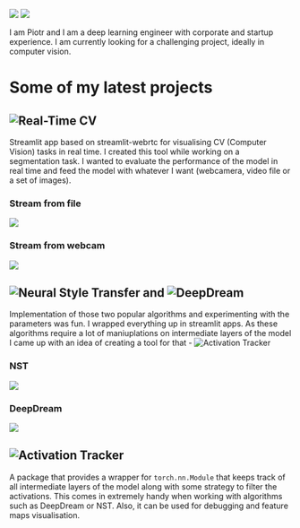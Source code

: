 [<img src="https://img.shields.io/badge/linkedin-%230077B5.svg?&style=for-the-badge&logo=linkedin&logoColor=white" />](https://www.linkedin.com/in/piotr-lachert-0b671a150/) [<img src="https://img.shields.io/badge/medium-%2312100E.svg?&style=for-the-badge&logo=medium&logoColor=white" />](https://medium.com/@pmlachert) 



I am Piotr and I am a deep learning engineer with corporate and startup experience. I am currently looking for a challenging project, ideally in computer vision. 




# Some of my latest projects

## ![Real-Time CV](https://github.com/plachert/real_time_cv)
Streamlit app based on streamlit-webrtc for visualising CV (Computer Vision) tasks in real time. I created this tool while working on a segmentation task. I wanted to evaluate the performance of the model in real time and feed the model with whatever I want (webcamera, video file or a set of images).

### Stream from file
![](https://github.com/plachert/real_time_cv/blob/main/examples/yolov8.gif)

### Stream from webcam
![](https://github.com/plachert/plachert/blob/main/examples/real_time_cv_webcam.gif)

## ![Neural Style Transfer](https://github.com/plachert/neural-style-transfer) and ![DeepDream](https://github.com/plachert/deep-dream-visualiser)
Implementation of those two popular algorithms and experimenting with the parameters was fun. I wrapped everything up in streamlit apps. As these algorithms require a lot of maniuplations on intermediate layers of the model I came up with an idea of creating a tool for that - ![Activation Tracker](https://github.com/plachert/activation_tracker)

### NST
![](https://github.com/plachert/neural-style-transfer/blob/main/examples/nst_short_demo.gif)

### DeepDream
![](https://github.com/plachert/deep-dream-visualiser/blob/main/examples/deep_dream_amplify_short_demo.gif)

## ![Activation Tracker](https://github.com/plachert/activation_tracker)
A package that provides a wrapper for `torch.nn.Module` that keeps track of all intermediate layers of the model along with some strategy to filter the activations. This comes in extremely handy when working with algorithms such as DeepDream or NST. Also, it can be used for debugging and feature maps visualisation.


<!--
**plachert/plachert** is a ✨ _special_ ✨ repository because its `README.md` (this file) appears on your GitHub profile.

Here are some ideas to get you started:

- 🔭 I’m currently working on ...
- 🌱 I’m currently learning ...
- 👯 I’m looking to collaborate on ...
- 🤔 I’m looking for help with ...
- 💬 Ask me about ...
- 📫 How to reach me: ...
- 😄 Pronouns: ...
- ⚡ Fun fact: ...
-->